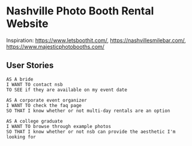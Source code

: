 # Nashville Photo Booth Rental Website

Inspiration: https://www.letsboothit.com/, https://nashvillesmilebar.com/, https://www.majesticphotobooths.com/

## User Stories

```
AS A bride
I WANT TO contact nsb
TO SEE if they are available on my event date

AS A corporate event organizer
I WANT TO check the faq page
SO THAT I know whether or not multi-day rentals are an option

AS A college graduate
I WANT TO browse through example photos
SO THAT I know whether or not nsb can provide the aesthetic I'm looking for
```